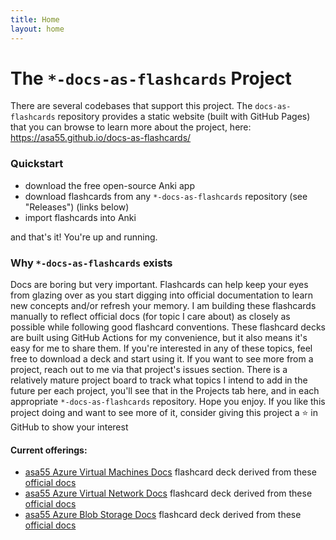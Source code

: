 ```yaml
---
title: Home
layout: home
---
```


# The `*-docs-as-flashcards` Project

There are several codebases that support this project. The `docs-as-flashcards` repository provides a static website (built with GitHub Pages) that you can browse to learn more about the project, here: https://asa55.github.io/docs-as-flashcards/

### Quickstart

- download the free open-source Anki app
- download flashcards from any `*-docs-as-flashcards` repository (see "Releases") (links below)
- import flashcards into Anki

and that's it! You're up and running.

### Why `*-docs-as-flashcards` exists

Docs are boring but very important. Flashcards can help keep your eyes from glazing over as you start digging into official documentation to learn new concepts and/or refresh your memory. I am building these flashcards manually to reflect official docs (for topic I care about) as closely as possible while following good flashcard conventions. These flashcard decks are built using GitHub Actions for my convenience, but it also means it's easy for me to share them. If you're interested in any of these topics, feel free to download a deck and start using it. If you want to see more from a project, reach out to me via that project's issues section. There is a relatively mature project board to track what topics I intend to add in the future per each project, you'll see that in the Projects tab here, and in each appropriate `*-docs-as-flashcards` repository. Hope you enjoy. If you like this project doing and want to see more of it, consider giving this project a ⭐ in GitHub to show your interest

#### Current offerings:

- [asa55 Azure Virtual Machines Docs](https://github.com/asa55/azure-virtual-machines-docs-as-flashcards/releases) flashcard deck derived from these [official docs](https://learn.microsoft.com/azure/virtual-machines/)
- [asa55 Azure Virtual Network Docs](https://github.com/asa55/azure-virtual-network-docs-as-flashcards/releases) flashcard deck derived from these [official docs](https://learn.microsoft.com/azure/virtual-network/)
- [asa55 Azure Blob Storage Docs](https://github.com/asa55/azure-blob-storage-docs-as-flashcards/releases) flashcard deck derived from these [official docs](https://learn.microsoft.com/azure/storage/blobs/)

